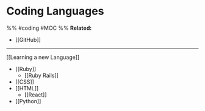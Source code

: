 # Coding Languages
%%
#coding 
#MOC 
%%
**Related:**
-  [[GitHub]]

---


[[Learning a new Language]]

- [[Ruby]]
	- [[Ruby Rails]]
- [[CSS]]
- [[HTML]]
	- [[React]]
- [[Python]]
